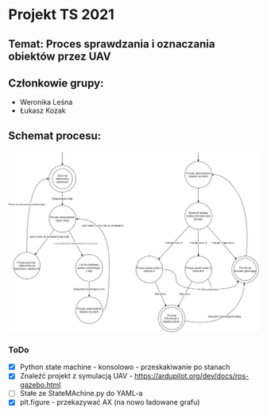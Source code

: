 # Projekt TS 2021
## Temat: Proces sprawdzania i oznaczania obiektów przez UAV
## Członkowie grupy:
- Weronika Leśna
- Łukasz Kozak
## Schemat procesu:
![Schemat](img/Schemat.png)
### ToDo
- [x] Python state machine - konsolowo - przeskakiwanie po stanach 
- [x] Znaleźć projekt z symulacją UAV - https://ardupilot.org/dev/docs/ros-gazebo.html
- [ ] Stałe ze StateMAchine.py do YAML-a 
- [x] plt.figure - przekazywać AX (na nowo ładowane grafu)
